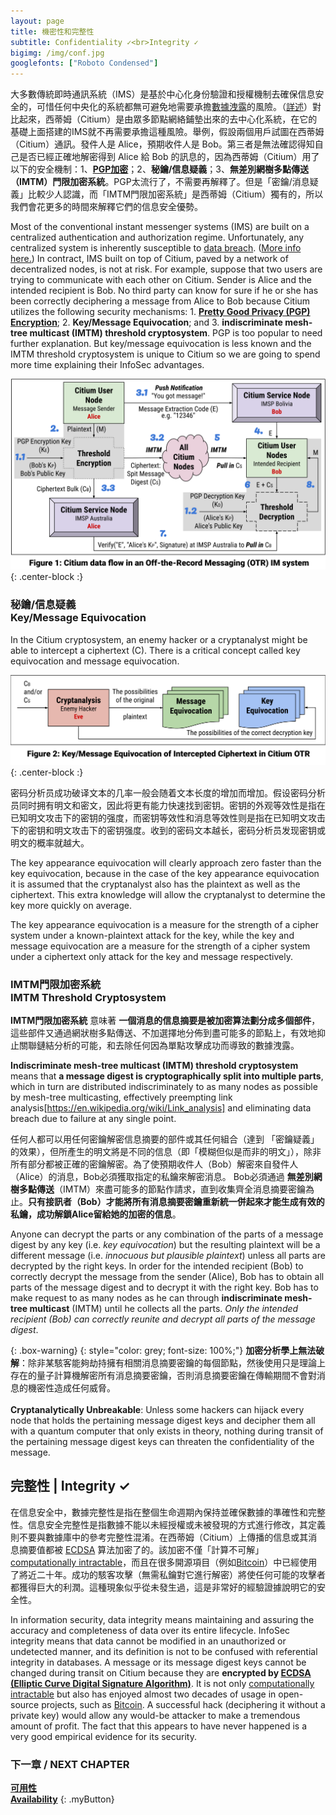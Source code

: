 ```yaml
---
layout: page
title: 機密性和完整性
subtitle: Confidentiality ✓<br>Integrity ✓
bigimg: /img/conf.jpg
googlefonts: ["Roboto Condensed"]
---
```


大多數傳統即時通訊系統（IMS）是基於中心化身份驗證和授權機制去確保信息安全的，可惜任何中央化的系統都無可避免地需要承擔[數據洩露](https://en.wikipedia.org/wiki/Data_breach)的風險。（[詳述](../fallible_providers)）對比起來，西蒂姆（Citium）是由眾多節點網絡鋪墊出來的去中心化系統，在它的基礎上面搭建的IMS就不再需要承擔這種風險。舉例，假設兩個用戶試圖在西蒂姆（Citium）通訊。發件人是 Alice，預期收件人是 Bob。第三者是無法確認得知自己是否已經正確地解密得到 Alice 給 Bob 的訊息的，因為西蒂姆（Citium）用了以下的安全機制：1、[**PGP加密**](https://zh.wikipedia.org/zh-tw/PGP)；2、**秘鑰/信息疑義**；3、__無差別網樹多點傳送（IMTM）__**門限加密系統**。PGP太流行了，不需要再解釋了。但是「密鑰/消息疑義」比較少人認識，而「IMTM門限加密系統」是西蒂姆（Citium）獨有的，所以我們會花更多的時間來解釋它們的信息安全優勢。

Most of the conventional instant messenger systems (IMS) are built on a centralized authentication and authorization regime. Unfortunately, any centralized system is inherently susceptible to [data breach](https://en.wikipedia.org/wiki/Data_breach). ([More info here.](../fallible_providers)) In contract, IMS built on top of Citium, paved by a network of decentralized nodes, is not at risk. For example, suppose that two users are trying to communicate with each other on Citium. Sender is Alice and the intended recipient is Bob. No third party can know for sure if he or she has been correctly deciphering a message from Alice to Bob because Citium utilizes the following security mechanisms: 1. [**Pretty Good Privacy (PGP) Encryption**](https://en.wikipedia.org/wiki/Pretty_Good_Privacy); 2. **Key/Message Equivocation**; and 3. **indiscriminate mesh-tree multicast (IMTM) threshold cryptosystem**. PGP is too popular to need further explanation.  But key/message equivocation is less known and the IMTM threshold cryptosystem is unique to Citium so we are going to spend more time explaining their InfoSec advantages.

![Cipher](/img/citium-data-flow.svg "Citium Off-the-Record Messaging Instant Messenger System"){: .center-block :}

### 秘鑰/信息疑義<br>Key/Message Equivocation

In the Citium cryptosystem, an enemy hacker or a cryptanalyst might be able to intercept a ciphertext (C). There is a critical concept called key equivocation and message equivocation.

![Cipher](/img/equivocation.svg "Key/Message Equivocation"){: .center-block :}

密码分析员成功破译文本的几率一般会随着文本长度的增加而增加。假设密码分析员同时拥有明文和密文，因此将更有能力快速找到密钥。密钥的外观等效性是指在已知明文攻击下的密钥的强度，而密钥等效性和消息等效性则是指在已知明文攻击下的密钥和明文攻击下的密钥强度。收到的密码文本越长，密码分析员发现密钥或明文的概率就越大。

The key appearance equivocation will clearly approach zero faster than the key equivocation, because in the case of the key appearance equivocation it is assumed that the cryptanalyst also has the plaintext as well as the ciphertext. This extra knowledge will allow the cryptanalyst to determine the key more quickly on average.

The key appearance equivocation is a measure for the strength of a cipher system under a known-plaintext attack for the key, while the key and message equivocation are a measure for the strength of a cipher system under a ciphertext only attack for the key and message respectively.

### IMTM門限加密系統<br>IMTM Threshold Cryptosystem

**IMTM門限加密系統** 意味著 __一個消息的信息摘要是被加密算法劃分成多個部件__，這些部件又通過網狀樹多點傳送、不加選擇地分佈到盡可能多的節點上，有效地抑止關聯鏈結分析的可能，和去除任何因為單點攻擊成功而導致的數據洩露。

**Indiscriminate mesh-tree multicast (IMTM) threshold cryptosystem** means that __a message digest is cryptographically split into multiple parts__, which in turn are distributed indiscriminately to as many nodes as possible by mesh-tree multicasting, effectively preempting link analysis[https://en.wikipedia.org/wiki/Link_analysis] and eliminating data breach due to failure at any single point.

任何人都可以用任何密鑰解密信息摘要的部件或其任何組合（達到 「密鑰疑義」的效果），但所產生的明文將是不同的信息（即「模糊但似是而非的明文」），除非所有部分都被正確的密鑰解密。為了使預期收件人（Bob）解密來自發件人（Alice）的消息，Bob必須獲取指定的私鑰來解密消息。 Bob必須通過 __無差別網樹多點傳送__（IMTM）來盡可能多的節點作請求，直到收集齊全消息摘要密鑰為止。__只有接訊者（Bob）才能將所有消息摘要密鑰重新統一併起來才能生成有效的私鑰，成功解鎖Alice留給她的加密的信息__。

Anyone can decrypt the parts or any combination of the parts of a message digest by any key (i.e. *key equivocation*) but the resulting plaintext will be a different message (i.e. *innocuous but plausible plaintext*) unless all parts are decrypted by the right keys. In order for the intended recipient (Bob) to correctly decrypt the message from the sender (Alice), Bob has to obtain all parts of the message digest and to decrypt it with the right key. Bob has to make request to as many nodes as he can through **indiscriminate mesh-tree multicast** (IMTM) until he collects all the parts. _Only the intended recipient (Bob) can correctly reunite and decrypt all parts of the message digest_.

{: .box-warning}
{: style="color: grey; font-size: 100%;"}
__加密分析學上無法破解__：除非某駭客能夠劫持擁有相關消息摘要密鑰的每個節點，然後使用只是理論上存在的量子計算機解密所有消息摘要密鑰，否則消息摘要密鑰在傳輸期間不會對消息的機密性造成任何威脅。
<br><br>
__Cryptanalytically Unbreakable__: Unless some hackers can hijack every node that holds the pertaining message digest keys and decipher them all with a quantum computer that only exists in theory, nothing during transit of the pertaining message digest keys can threaten the confidentiality of the message.

## 完整性 | Integrity ✓

在信息安全中，數據完整性是指在整個生命週期內保持並確保數據的準確性和完整性。信息安全完整性是指數據不能以未經授權或未被發現的方式進行修改，其定義則不要與數據庫中的參考完整性混淆。在西蒂姆（Citium）上傳播的信息或其消息摘要值都被 [ECDSA](https://en.wikipedia.org/wiki/Elliptic_Curve_Digital_Signature_Algorithm) 算法加密了的。該加密不僅「計算不可解」[computationally intractable](https://en.wikipedia.org/wiki/Computational_complexity_theory#Intractability)，而且在很多開源項目（例如[Bitcoin](https://en.wikipedia.org/wiki/Bitcoin)）中已經使用了將近二十年。成功的駭客攻擊（無需私鑰對它進行解密）將使任何可能的攻擊者都獲得巨大的利潤。這種現象似乎從未發生過，這是非常好的經驗證據說明它的安全性。

In information security, data integrity means maintaining and assuring the accuracy and completeness of data over its entire lifecycle. InfoSec integrity means that data cannot be modified in an unauthorized or undetected manner, and its definition is not to be confused with referential integrity in databases. A message or its message digest keys cannot be changed during transit on Citium because they are __encrypted by [ECDSA (Elliptic Curve Digital Signature Algorithm)](https://en.wikipedia.org/wiki/Elliptic_Curve_Digital_Signature_Algorithm)__. It is not only [computationally intractable](https://en.wikipedia.org/wiki/Computational_complexity_theory#Intractability) but also has enjoyed almost two decades of usage in open-source projects, such as [Bitcoin](https://en.wikipedia.org/wiki/Bitcoin). A successful hack (deciphering it without a private key) would allow any would-be attacker to make a tremendous amount of profit. The fact that this appears to have never happened is a very good empirical evidence for its security.

### 下一章 / NEXT CHAPTER
[**可用性**](../availability)<br>
[**Availability**](../availability)
{: .myButton}
